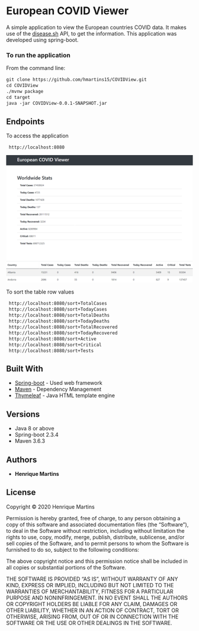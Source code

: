 # European COVID Viewer

A simple application to view the European countries COVID data. It makes use of the [disease.sh](https://disease.sh/) API, to get the information. This application was developed using spring-boot. 

### To run the application

From the command line:

```
git clone https://github.com/hmartins15/COVIDView.git
cd COVIDView
./mvnw package
cd target
java -jar COVIDView-0.0.1-SNAPSHOT.jar
```

## Endpoints

To access the application
```
 http://localhost:8080
```
![](App.PNG)

To sort the table row values 
```
 http://localhost:8080/sort+TotalCases
 http://localhost:8080/sort+TodayCases
 http://localhost:8080/sort+TotalDeaths
 http://localhost:8080/sort+TodayDeaths
 http://localhost:8080/sort+TotalRecovered
 http://localhost:8080/sort+TodayRecovered
 http://localhost:8080/sort+Active
 http://localhost:8080/sort+Critical
 http://localhost:8080/sort+Tests
```

## Built With

* [Spring-boot](https://spring.io/projects/spring-boot) - Used web framework 
* [Maven](https://maven.apache.org/) - Dependency Management
* [Thymeleaf](https://www.thymeleaf.org/) - Java HTML template engine

## Versions
* Java 8 or above
* Spring-boot 2.3.4
* Maven 3.6.3


## Authors

* **Henrique Martins**  

## License

Copyright © 2020 Henrique Martins

Permission is hereby granted, free of charge, to any person obtaining a copy of this software and associated documentation files (the “Software”), to deal in the Software without restriction, including without limitation the rights to use, copy, modify, merge, publish, distribute, sublicense, and/or sell copies of the Software, and to permit persons to whom the Software is furnished to do so, subject to the following conditions:

The above copyright notice and this permission notice shall be included in all copies or substantial portions of the Software.

THE SOFTWARE IS PROVIDED “AS IS”, WITHOUT WARRANTY OF ANY KIND, EXPRESS OR IMPLIED, INCLUDING BUT NOT LIMITED TO THE WARRANTIES OF MERCHANTABILITY, FITNESS FOR A PARTICULAR PURPOSE AND NONINFRINGEMENT. IN NO EVENT SHALL THE AUTHORS OR COPYRIGHT HOLDERS BE LIABLE FOR ANY CLAIM, DAMAGES OR OTHER LIABILITY, WHETHER IN AN ACTION OF CONTRACT, TORT OR OTHERWISE, ARISING FROM, OUT OF OR IN CONNECTION WITH THE SOFTWARE OR THE USE OR OTHER DEALINGS IN THE SOFTWARE.
